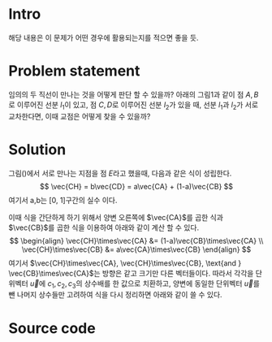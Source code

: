 # Intro

해당 내용은 이 문제가 어떤 경우에 활용되는지를 적으면 좋을 듯.



# Problem statement

임의의 두 직선이 만나는 것을 어떻게 판단 할 수 있을까? 아래의 그림1과 같이 점 $A, B$로 이루어진 선분 $l_1$이 있고, 점 $C, D$로 이루어진 선분 $l_2$가 있을 때, 선분 $l_1$과 $l_2$가 서로 교차한다면, 이때 교점은 어떻게 찾을 수 있을까?



# Solution

그림()에서 서로 만나는 지점을 점 $E$라고 했을때, 다음과 같은 식이 성립한다.
$$
\vec{CH} = b\vec{CD} = a\vec{CA} + (1-a)\vec{CB}
$$
여기서 a,b는 [0, 1]구간의 실수 이다.

이때 식을 간단하게 하기 위해서 양변 오른쪽에 $\vec{CA}$를 곱한 식과 $\vec{CB}$를 곱한 식을 이용하여 아래와 같이 계산 할 수 있다.
$$
\begin{align}
\vec{CH}\times\vec{CA} &= (1-a)\vec{CB}\times\vec{CA} \\
\vec{CH}\times\vec{CB} &= a\vec{CA}\times\vec{CB}
\end{align}
$$
여기서 $\vec{CH}\times\vec{CA}, \vec{CH}\times\vec{CB}, \text{and } \vec{CB}\times\vec{CA}$는 방향은 같고 크기만 다른 벡터들이다. 따라서 각각을 단위벡터 $\vec{u}$에  $c_1, c_2, c_3$의 상수배를 한 값으로 치환하고, 양변에 동일한 단위벡터 $\vec{u}$를 뺀 나머지 상수들만 고려하여 식을 다시 정리하면 아래와 같이 쓸 수 있다. 

# Source code



